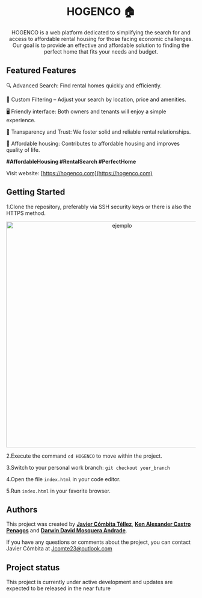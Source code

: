 <h1 align="center"> HOGENCO 🏠</h1>

<p align="center">HOGENCO is a web platform dedicated to simplifying the search for and access to affordable rental housing for those facing economic challenges. Our goal is to provide an effective and affordable solution to finding the perfect home that fits your needs and budget. </p>

## Featured Features

🔍 Advanced Search: Find rental homes quickly and efficiently.

🎯 Custom Filtering – Adjust your search by location, price and amenities.

🖥️ Friendly interface: Both owners and tenants will enjoy a simple experience.

🤝 Transparency and Trust: We foster solid and reliable rental relationships.

🏡 Affordable housing: Contributes to affordable housing and improves quality of life.

<b> #AffordableHousing #RentalSearch #PerfectHome </b>

Visit website: [https://hogenco.com](https://hogenco.com)

## Getting Started

1.Clone the repository, preferably via SSH security keys or there is also the HTTPS method.

<p align="center"><img src="https://happygitwithr.com/img/github-https-or-ssh-url-annotated.png" width="600" alt="ejemplo"></p>

2.Execute the command ```cd HOGENCO``` to move within the project.

3.Switch to your personal work branch: ```git checkout your_branch``` 

4.Open the file ```index.html``` in your code editor.

5.Run ```index.html``` in your favorite browser.

## Authors

This project was created by **[Javier Cómbita Téllez](https://github.com/jcomte23)**, **[Ken Alexander Castro Penagos](https://github.com/Kencastr0)** and **[Darwin David Mosquera Andrade](https://github.com/darwingx990)**. 

If you have any questions or comments about the project, you can contact Javier Cómbita at <a href="mailto:jcomte23@outlook.com" target="_blank" style="text-decoration: none;">Jcomte23@outlook.com</a>

## Project status

This project is currently under active development and updates are expected to be released in the near future

